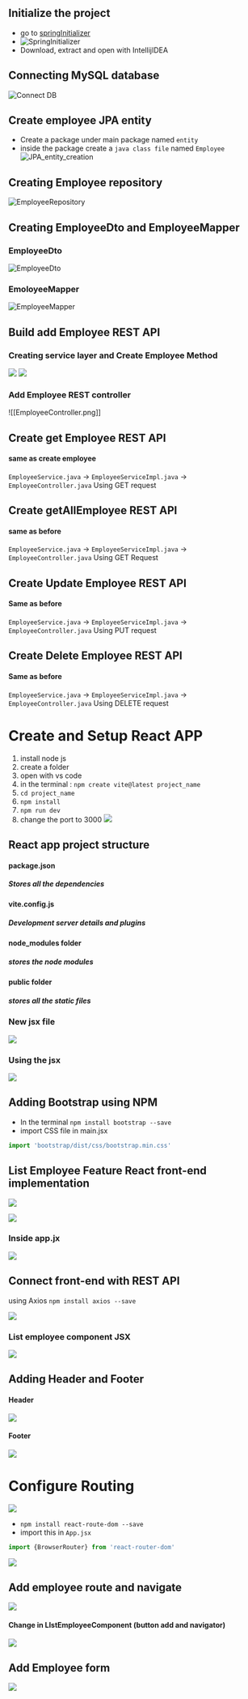 
## Initialize the project
- go to [springInitializer](https://start.spring.io/)
- ![SpringInitializer](IMGS/SpringInit.png)
- Download, extract and open with IntellijIDEA

## Connecting MySQL database
![Connect DB](IMGS/ConnectingDatabase.png)


## Create employee JPA entity

- Create a package under main package named `entity`
- inside the package create a `java class file` named `Employee`
![JPA_entity_creation](IMGS/Employee_entity_JPA.png)

## Creating Employee repository

![EmployeeRepository](IMGS/EmployeeRespository.png)

## Creating EmployeeDto and EmployeeMapper

### EmployeeDto
![EmployeeDto](IMGS/EmployeeDto.png)

### EmoloyeeMapper
![EmployeeMapper](IMGS/EmployeeMapper.png)

## Build add Employee REST API

### Creating service layer and Create Employee Method
![](employeeService.png)
![](EmployeeServiceImpl.png)
### Add Employee REST controller
![[EmployeeController.png]]

## Create get Employee REST API
#### same as create employee
`EmployeeService.java` -> `EmployeeServiceImpl.java` -> `EmployeeController.java` 
Using GET request

## Create getAllEmployee REST API
#### same as before
`EmployeeService.java` -> `EmployeeServiceImpl.java` -> `EmployeeController.java` 
Using GET Request

## Create Update Employee REST API
#### Same as before
`EmployeeService.java` -> `EmployeeServiceImpl.java` -> `EmployeeController.java`
Using PUT request

## Create Delete Employee REST API

#### Same as before
`EmployeeService.java` -> `EmployeeServiceImpl.java` -> `EmployeeController.java`
Using DELETE request


# Create and Setup React APP
1. install node js
2. create a folder
3. open with vs code 
4. in the terminal : `npm create vite@latest project_name`
5. `cd project_name`
6. `npm install`
7. `npm run dev`
8. change the port to 3000
![](IMGS/createAndSetupReact.png)

## React app project structure
#### package.json
##### Stores all the dependencies

#### vite.config.js
##### Development server details and plugins

#### node_modules folder
##### stores the node modules
#### public folder
##### stores all the static files


### New jsx file
![](IMGS/helloWorldJSX.png)
### Using the jsx
![](IMGS/usingJSX.png)


## Adding Bootstrap using NPM
- In the terminal `npm install bootstrap --save`
- import CSS file in main.jsx 
```js
import 'bootstrap/dist/css/bootstrap.min.css'
```

## List Employee Feature React front-end implementation
![](IMGS/frontEndImplementationSteps.png)

![](IMGS/ListEmployeeComponentJSX.png)
### Inside app.jx

![](IMGS/EmployeeListinAppJSX.png)

## Connect front-end with REST API
using Axios
`npm install axios --save`

![](IMGS/EmployeeServiceJS.png)

### List employee component JSX
![](IMGS/frontToBack.png)


## Adding Header and Footer
#### Header
![](IMGS/HeaderComp.png)

#### Footer 
![](IMGS/FooterComp.png)

# Configure Routing

![](IMGS/RoutingSteps.png)

- `npm install react-route-dom --save`
- import this in `App.jsx`
```js
import {BrowserRouter} from 'react-router-dom'
```

![](IMGS/routing.png)
## Add employee route and navigate 
![](IMGS/addEmployeeInAppJSX.png)

#### Change in LIstEmployeeComponent (button add and navigator)
![](IMGS/addEmployeeInList.png)

## Add Employee form
![](IMGS/addEmployeeFormSteps.png)

